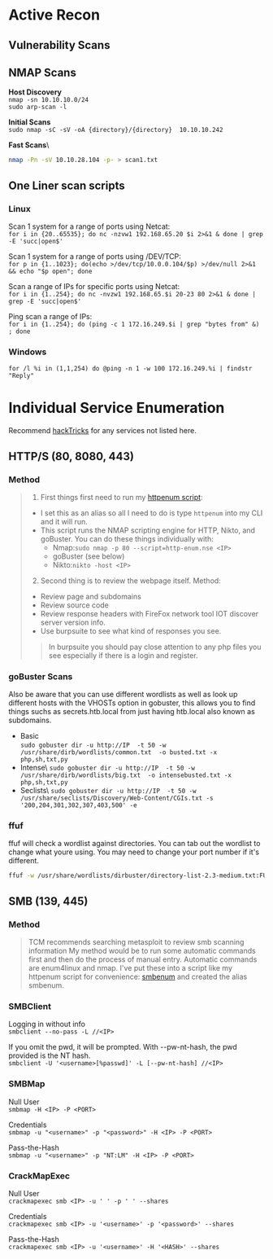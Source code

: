 # Active Recon

## Vulnerability Scans

## NMAP Scans 
**Host Discovery**\
`nmap -sn 10.10.10.0/24`\
`sudo arp-scan -l`

**Initial Scans**\
`sudo nmap -sC -sV -oA {directory}/{directory}  10.10.10.242`

**Fast Scans**\
```bash
nmap -Pn -sV 10.10.28.104 -p- > scan1.txt
```

## One Liner scan scripts 
### Linux 
Scan 1 system for a range of ports using Netcat:\
`for i in {20..65535}; do nc -nzvw1 192.168.65.20 $i 2>&1 & done | grep -E 'succ|open$'`

Scan 1 system for a range of ports using /DEV/TCP:\
`for p in {1..1023}; do(echo >/dev/tcp/10.0.0.104/$p) >/dev/null 2>&1 && echo "$p open"; done`

Scan a range of IPs for specific ports using Netcat:\
`for i in {1..254}; do nc -nvzw1 192.168.65.$i 20-23 80 2>&1 & done | grep -E 'succ|open$'`

Ping scan a range of IPs:\
`for i in {1..254}; do (ping -c 1 172.16.249.$i | grep "bytes from" &) ; done`

### Windows 
`for /l %i in (1,1,254) do @ping -n 1 -w 100 172.16.249.%i | findstr "Reply"`

# Individual Service Enumeration
Recommend [hackTricks](https://book.hacktricks.xyz/welcome/getting-started-in-hacking) for any services not listed here.
## HTTP/S (80, 8080, 443)
### Method
> 1. First things first need to run my [httpenum script](https://github.com/PTRIGGS1775/HackingNotes/blob/main/tools/httpenum.sh):
>   * I set this as an alias so all I need to do is type `httpenum` into my CLI and it will run.
>   * This script runs the NMAP scripting engine for HTTP, Nikto, and goBuster. You can do these things individually with:
>       - Nmap:`sudo nmap -p 80 --script=http-enum.nse <IP>`
>       - goBuster (see below)
>       - Nikto:`nikto -host <IP>`
> 2. Second thing is to review the webpage itself. Method:
>   * Review page and subdomains
>   * Review source code
>   * Review response headers with FireFox network tool IOT discover server version info.
>   * Use burpsuite to see what kind of responses you see.
>>  In burpsuite you should pay close attention to any php files you see especially if there is a login and register.

### goBuster Scans
Also be aware that you can use different wordlists as well as look up different hosts with the VHOSTs option in gobuster, this allows you to find things suchs as secrets.htb.local from just having htb.local also known as subdomains.
- Basic\
`sudo gobuster dir -u http://IP  -t 50 -w /usr/share/dirb/wordlists/common.txt  -o busted.txt -x php,sh,txt,py`
- Intense\ 
`sudo gobuster dir -u http://IP  -t 50 -w /usr/share/dirb/wordlists/big.txt  -o intensebusted.txt -x php,sh,txt,py`
- Seclists\ 
`sudo gobuster dir -u http://IP  -t 50 -w /usr/share/seclists/Discovery/Web-Content/CGIs.txt -s '200,204,301,302,307,403,500' -e`

### ffuf
ffuf will check a wordlist against directories. You can tab out the wordlist to change what youre using. You may need to change your port number if it's different.

```bash
ffuf -w /usr/share/wordlists/dirbuster/directory-list-2.3-medium.txt:FUZZ -u http://IP/FUZZ
```

## SMB (139, 445)
### Method
> TCM recommends searching metasploit to review smb scanning information
> My method would be to run some automatic commands first and then do the process of manual entry. 
> Automatic commands are enum4linux and nmap. I've put these into a script like my httpenum script for convenience: [smbenum](https://github.com/PTRIGGS1775/HackingNotes/blob/main/tools/smbenum.sh) and created the alias smbenum.

### SMBClient 
Logging in without info\
`smbclient --no-pass -L //<IP>`

If you omit the pwd, it will be prompted. With --pw-nt-hash, the pwd provided is the NT hash.\
`smbclient -U '<username>[%passwd]' -L [--pw-nt-hash] //<IP>`

### SMBMap 
Null User\
`smbmap -H <IP> -P <PORT>`

Credentials\
`smbmap -u "<username>" -p "<password>" -H <IP> -P <PORT>`

Pass-the-Hash\
`smbmap -u "<username>" -p "NT:LM" -H <IP> -P <PORT>`

### CrackMapExec 
Null User\
`crackmapexec smb <IP> -u ' ' -p ' ' --shares`

Credentials\
`crackmapexec smb <IP> -u '<username>' -p '<password>' --shares`

Pass-the-Hash\
`crackmapexec smb <IP> -u '<username>' -H '<HASH>' --shares`
